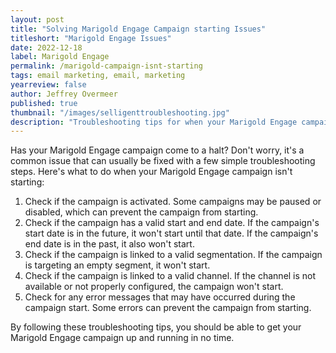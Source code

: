 ```yaml
---
layout: post
title: "Solving Marigold Engage Campaign starting Issues"
titleshort: "Marigold Engage Issues"
date: 2022-12-18
label: Marigold Engage
permalink: /marigold-campaign-isnt-starting
tags: email marketing, email, marketing
yearreview: false
author: Jeffrey Overmeer
published: true
thumbnail: "/images/selligenttroubleshooting.jpg"
description: "Troubleshooting tips for when your Marigold Engage campaign isn't starting"
---
```


Has your Marigold Engage campaign come to a halt? Don't worry, it's a common issue that can usually be fixed with a few simple troubleshooting steps. Here's what to do when your Marigold Engage campaign isn't starting:

1. Check if the campaign is activated. Some campaigns may be paused or disabled, which can prevent the campaign from starting.
1. Check if the campaign has a valid start and end date. If the campaign's start date is in the future, it won't start until that date. If the campaign's end date is in the past, it also won't start.
1. Check if the campaign is linked to a valid segmentation. If the campaign is targeting an empty segment, it won't start.
1. Check if the campaign is linked to a valid channel. If the channel is not available or not properly configured, the campaign won't start.
1. Check for any error messages that may have occurred during the campaign start. Some errors can prevent the campaign from starting.


By following these troubleshooting tips, you should be able to get your Marigold Engage campaign up and running in no time. 